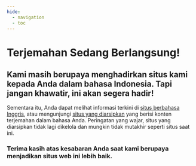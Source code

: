 ```yaml
---
hide:
  - navigation
  - toc
---
```


# Terjemahan Sedang Berlangsung!
## Kami masih berupaya menghadirkan situs kami kepada Anda dalam bahasa Indonesia. Tapi jangan khawatir, ini akan segera hadir!

Sementara itu, Anda dapat melihat informasi terkini di [situs berbahasa Inggris](https://gtfs.org), atau mengunjungi [situs yang diarsipkan](https://old.gtfs.org/id) yang berisi konten terjemahan dalam bahasa Anda. Peringatan yang wajar, situs yang diarsipkan tidak lagi dikelola dan mungkin tidak mutakhir seperti situs saat ini.

### Terima kasih atas kesabaran Anda saat kami berupaya menjadikan situs web ini lebih baik.